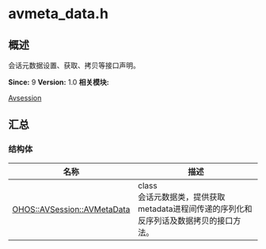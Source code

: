 # avmeta_data.h


## 概述

会话元数据设置、获取、拷贝等接口声明。

**Since:**
9
**Version:**
1.0
**相关模块:**

[Avsession](avsession.md)


## 汇总


### 结构体

  | 名称 | 描述 | 
| -------- | -------- |
| [OHOS::AVSession::AVMetaData](_o_h_o_s_1_1_a_v_session_1_1_a_v_meta_data.md) | class<br/>会话元数据类，提供获取metadata进程间传递的序列化和反序列话及数据拷贝的接口方法。  | 
